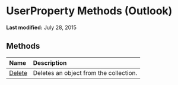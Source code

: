 
# UserProperty Methods (Outlook)

 **Last modified:** July 28, 2015


## Methods



|**Name**|**Description**|
|:-----|:-----|
| [Delete](6b1da165-f3d9-0a44-4582-3b468896a911.md)|Deletes an object from the collection.|
